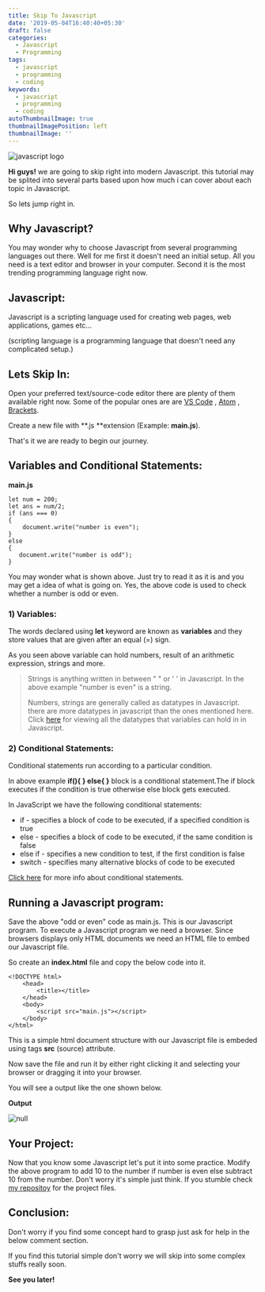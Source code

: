 ```yaml
---
title: Skip To Javascript
date: '2019-05-04T16:40:40+05:30'
draft: false
categories:
  - Javascript
  - Programming
tags:
  - javascript
  - programming
  - coding
keywords:
  - javascript
  - programming
  - coding
autoThumbnailImage: true
thumbnailImagePosition: left
thumbnailImage: ''
---
```

![javascript logo](/images/uploads/logo.png)

**Hi guys!** we are going to skip right into modern Javascript. this tutorial may be splited into several parts based upon how much i can cover about each topic in Javascript.  

So lets jump right in.

## Why Javascript?

You may wonder why to choose Javascript from several programming languages out there. Well for me first it doesn't need an initial setup. All you need is a text editor and browser in your computer. Second it is the most trending programming language right now.

## Javascript:

Javascript is a scripting language used for creating web pages, web applications, games etc...

 (scripting language is a programming language that doesn't need any complicated setup.)

## Lets Skip In:

Open your preferred text/source-code editor there are plenty of them available right now. Some of the popular ones are are [VS Code](https://code.visualstudio.com/ "Download VS Code") , [Atom](https://atom.io/ "Download Atom") , [Brackets](http://brackets.io/ "Download Brackets"). 

Create a new file with **.js  **extension (Example: **main.js**).

That's it we are ready to begin our journey.

## Variables and Conditional Statements:

**main.js**

```
let num = 200;
let ans = num/2;
if (ans === 0)
{   
    document.write("number is even");
} 
else
{
   document.write("number is odd");
}
```

You may wonder what is shown above. Just try to read it as it is and you may get a idea of what is going on. Yes, the above code is used to check whether a number is odd or even.

### 1) Variables:

The words declared using **let** keyword are known as **variables** and they store values that are given after an equal (=) sign.

As you seen above variable can hold numbers, result of an arithmetic expression, strings and more.

> Strings  is anything written in between " " or ' ' in Javascript. In the above example  "number is even" is a string. 
>
> Numbers, strings are generally called as datatypes in Javascript. there are more datatypes in javascript than the ones mentioned here.
> Click  [here](https://www.w3schools.com/js/js_datatypes.asp)  for viewing all the datatypes that variables can hold in in Javascript.

### 2) Conditional Statements:

Conditional statements run according to a particular condition.

In above example **if(){  } else{ }** block is a conditional statement.The if block executes if the condition is true otherwise else block gets executed.

In JavaScript we have the following conditional statements:

* if - specifies a block of code to be executed, if a specified condition is true
* else - specifies a block of code to be executed, if the same condition is false
* else if - specifies a new condition to test, if the first condition is false
* switch - specifies many alternative blocks of code to be executed

[Click here](https://www.w3schools.com/js/js_if_else.asp "Conditional Statements") for more info about conditional statements.

## Running a Javascript program:

Save the above "odd or even" code as main.js. This is our Javascript program.
To execute a Javascript program we need a browser. Since browsers displays only HTML documents we need an HTML file to embed our Javascript file.

So create an **index.html** file and copy the below code into it.

```
<!DOCTYPE html>
    <head>
        <title></title>
    </head>
    <body>
        <script src="main.js"></script>
    </body>
</html>
```

This is a simple html document structure with our Javascript file is embeded using **<script> </script>** tags **src** (source) attribute.

Now save the file and run it by either right clicking it and selecting your browser or dragging it into your browser.

You will see a output like the one shown below. 

**Output**

![null](/images/uploads/screenshot_2019-05-05_15-12-25.png)

## Your Project:

Now that you know some Javascript let's put it into some practice.
Modify the above program to add 10 to the number if number is even else subtract 10 from the number.
Don't worry it's simple just think. If you stumble check [my repositoy](https://github.com/fosscaml/skiptocodetuts "skiptocoderepository") for the project files.

## Conclusion:

Don't worry if you find some concept hard to grasp just ask for help in the below comment section.

If you find this tutorial simple don't worry we will skip into some complex stuffs really soon.

**See you later!**
